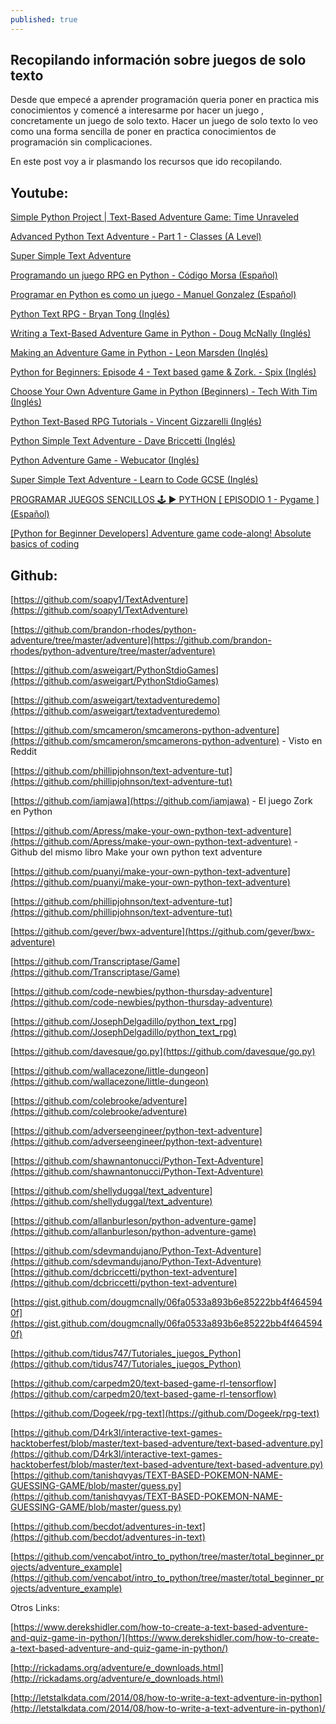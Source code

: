 ```yaml
---
published: true
---
```

## Recopilando información sobre juegos de solo texto

Desde que empecé a aprender programación queria poner en practica mis conocimientos y comencé a interesarme por hacer un juego , concretamente un juego de solo texto. Hacer un juego de solo texto lo veo como una forma sencilla de poner en practica conocimientos de programación sin complicaciones.

En este post voy a ir plasmando los recursos que ido recopilando.

## Youtube:

[Simple Python Project | Text-Based Adventure Game: Time Unraveled](https://www.youtube.com/watch?v=ypNFNr72Xe8)

[Advanced Python Text Adventure - Part 1 - Classes (A Level)](https://www.youtube.com/watch?v=VxhZZHnig8U&list=PLJPiff845eg9uQ5zFns8yrNLEimO4eDC8)

[Super Simple Text Adventure](https://www.youtube.com/playlist?list=PLJPiff845eg8hBMJNo6Y2Yo7LKAB8oedh)

[Programando un juego RPG en Python - Código Morsa (Español)](https://www.youtube.com/watch?v=hJUB7alJWvo&list=PLihI9s9wwCPQtd4qLlIyZEagygt6jGNZ8)

[Programar en Python es como un juego - Manuel Gonzalez (Español)](https://www.youtube.com/channel/UCQLWbxZbgftDIhw21i6q_OA/featured)

[Python Text RPG - Bryan Tong (Inglés)](https://www.youtube.com/watch?v=MFW8DJ6qsak&list=PL1-slM0ZOosXf2oQYZpTRAoeuo0TPiGpm)

[Writing a Text-Based Adventure Game in Python - Doug McNally (Inglés)](https://www.youtube.com/watch?v=miuHrP2O7Jw)

[Making an Adventure Game in Python - Leon Marsden (Inglés)](https://www.youtube.com/watch?v=EbAdsK8s0-U)

[Python for Beginners: Episode 4 - Text based game & Zork. - Spix (Inglés)](https://www.youtube.com/watch?v=R3Off3tGuMs)

[Choose Your Own Adventure Game in Python (Beginners) - Tech With Tim (Inglés)](https://www.youtube.com/watch?v=DEcFCn2ubSg)

[Python Text-Based RPG Tutorials  -  Vincent Gizzarelli (Inglés)](https://www.youtube.com/playlist?list=PL6IVnciQrKbyZH5gqPXvtlCaiLS_9hFxw)

[Python Simple Text Adventure - Dave Briccetti (Inglés)](https://www.youtube.com/watch?v=-v3_3m13IBQ)

[Python Adventure Game - Webucator (Inglés)](https://www.youtube.com/watch?v=8uJFN7OZ2Yo)

[Super Simple Text Adventure -  Learn to Code GCSE (Inglés) ](https://www.youtube.com/watch?v=5a1KJPHPImc)

[PROGRAMAR JUEGOS SENCILLOS 🕹️ ► PYTHON [ EPISODIO 1 - Pygame ] (Español)](https://www.youtube.com/watch?v=7iIxjiybR6E&list=PLG8UtYUFOQj7q7Ni5sOxxYdlR-ZqbFogz)


[[Python for Beginner Developers] Adventure game code-along! Absolute basics of coding](https://www.youtube.com/watch?v=BfiMU2GwVNY&list=PLnCNbWvyFzoH5Csr7rq2lU4ITviOB-fAT&index=11&t=4974s)

## Github:

[https://github.com/soapy1/TextAdventure](https://github.com/soapy1/TextAdventure)

[https://github.com/brandon-rhodes/python-adventure/tree/master/adventure](https://github.com/brandon-rhodes/python-adventure/tree/master/adventure)

[https://github.com/asweigart/PythonStdioGames](https://github.com/asweigart/PythonStdioGames)

[https://github.com/asweigart/textadventuredemo](https://github.com/asweigart/textadventuredemo)

[https://github.com/smcameron/smcamerons-python-adventure](https://github.com/smcameron/smcamerons-python-adventure) - Visto en Reddit 

[https://github.com/phillipjohnson/text-adventure-tut](https://github.com/phillipjohnson/text-adventure-tut)

[https://github.com/iamjawa](https://github.com/iamjawa) - El juego Zork en Python

[https://github.com/Apress/make-your-own-python-text-adventure](https://github.com/Apress/make-your-own-python-text-adventure) - Github del mismo libro Make your own python text adventure

[https://github.com/puanyi/make-your-own-python-text-adventure](https://github.com/puanyi/make-your-own-python-text-adventure)

[https://github.com/phillipjohnson/text-adventure-tut](https://github.com/phillipjohnson/text-adventure-tut)

[https://github.com/gever/bwx-adventure](https://github.com/gever/bwx-adventure)

[https://github.com/Transcriptase/Game](https://github.com/Transcriptase/Game)

[https://github.com/code-newbies/python-thursday-adventure](https://github.com/code-newbies/python-thursday-adventure)

[https://github.com/JosephDelgadillo/python_text_rpg](https://github.com/JosephDelgadillo/python_text_rpg)

[https://github.com/davesque/go.py](https://github.com/davesque/go.py)

[https://github.com/wallacezone/little-dungeon](https://github.com/wallacezone/little-dungeon)

[https://github.com/colebrooke/adventure](https://github.com/colebrooke/adventure)

[https://github.com/adverseengineer/python-text-adventure](https://github.com/adverseengineer/python-text-adventure)

[https://github.com/shawnantonucci/Python-Text-Adventure](https://github.com/shawnantonucci/Python-Text-Adventure)

[https://github.com/shellyduggal/text_adventure](https://github.com/shellyduggal/text_adventure)

[https://github.com/allanburleson/python-adventure-game](https://github.com/allanburleson/python-adventure-game)

[https://github.com/sdevmandujano/Python-Text-Adventure](https://github.com/sdevmandujano/Python-Text-Adventure)
[https://github.com/dcbriccetti/python-text-adventure](https://github.com/dcbriccetti/python-text-adventure)

[https://gist.github.com/dougmcnally/06fa0533a893b6e85222bb4f4645940f](https://gist.github.com/dougmcnally/06fa0533a893b6e85222bb4f4645940f)

[https://github.com/tidus747/Tutoriales_juegos_Python](https://github.com/tidus747/Tutoriales_juegos_Python)

[https://github.com/carpedm20/text-based-game-rl-tensorflow](https://github.com/carpedm20/text-based-game-rl-tensorflow)

[https://github.com/Dogeek/rpg-text](https://github.com/Dogeek/rpg-text)

[https://github.com/D4rk3l/interactive-text-games-hacktoberfest/blob/master/text-based-adventure/text-based-adventure.py](https://github.com/D4rk3l/interactive-text-games-hacktoberfest/blob/master/text-based-adventure/text-based-adventure.py)
[https://github.com/tanishqvyas/TEXT-BASED-POKEMON-NAME-GUESSING-GAME/blob/master/guess.py](https://github.com/tanishqvyas/TEXT-BASED-POKEMON-NAME-GUESSING-GAME/blob/master/guess.py)

[https://github.com/becdot/adventures-in-text](https://github.com/becdot/adventures-in-text)

[https://github.com/vencabot/intro_to_python/tree/master/total_beginner_projects/adventure_example](https://github.com/vencabot/intro_to_python/tree/master/total_beginner_projects/adventure_example)

Otros Links: 

[https://www.derekshidler.com/how-to-create-a-text-based-adventure-and-quiz-game-in-python/](https://www.derekshidler.com/how-to-create-a-text-based-adventure-and-quiz-game-in-python/)

[http://rickadams.org/adventure/e_downloads.html](http://rickadams.org/adventure/e_downloads.html)

[http://letstalkdata.com/2014/08/how-to-write-a-text-adventure-in-python](http://letstalkdata.com/2014/08/how-to-write-a-text-adventure-in-python)/
